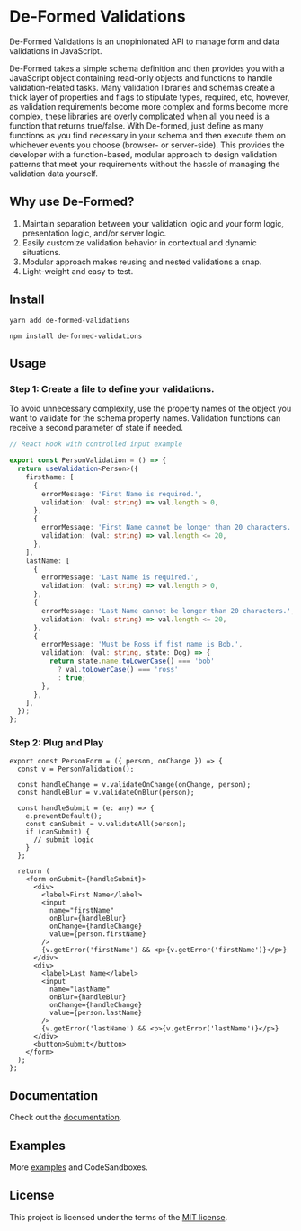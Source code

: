 # De-Formed Validations

De-Formed Validations is an unopinionated API to manage form and data validations in JavaScript.

De-Formed takes a simple schema definition and then provides you with a JavaScript object containing read-only objects and functions to handle validation-related tasks. Many validation libraries and schemas create a thick layer of properties and flags to stipulate types, required, etc, however, as validation requirements become more complex and forms become more complex, these libraries are overly complicated when all you need is a function that returns true/false.  With De-formed, just define as many functions as you find necessary in your schema and then execute them on whichever events you choose (browser- or server-side). This provides the developer with a function-based, modular approach to design validation patterns that meet your requirements without the hassle of managing the validation data yourself.

## Why use De-Formed?

1. Maintain separation between your validation logic and your form logic, presentation logic, and/or server logic.
2. Easily customize validation behavior in contextual and dynamic situations.
3. Modular approach makes reusing and nested validations a snap.
4. Light-weight and easy to test.

## Install
```
yarn add de-formed-validations
```
```
npm install de-formed-validations
```
## Usage

### Step 1: Create a file to define your validations.

To avoid unnecessary complexity, use the property names of the object you want to validate for the schema property names. Validation functions can receive a second parameter of state if needed.

```ts
// React Hook with controlled input example

export const PersonValidation = () => {
  return useValidation<Person>({
    firstName: [
      {
        errorMessage: 'First Name is required.',
        validation: (val: string) => val.length > 0,
      },
      {
        errorMessage: 'First Name cannot be longer than 20 characters.',
        validation: (val: string) => val.length <= 20,
      },
    ],
    lastName: [
      {
        errorMessage: 'Last Name is required.',
        validation: (val: string) => val.length > 0,
      },
      {
        errorMessage: 'Last Name cannot be longer than 20 characters.',
        validation: (val: string) => val.length <= 20,
      },
      {
        errorMessage: 'Must be Ross if fist name is Bob.',
        validation: (val: string, state: Dog) => {
          return state.name.toLowerCase() === 'bob'
            ? val.toLowerCase() === 'ross'
            : true;
        },
      },
    ],
  });
};
```

### Step 2: Plug and Play

```tsx
export const PersonForm = ({ person, onChange }) => {
  const v = PersonValidation();

  const handleChange = v.validateOnChange(onChange, person);
  const handleBlur = v.validateOnBlur(person);

  const handleSubmit = (e: any) => {
    e.preventDefault();
    const canSubmit = v.validateAll(person);
    if (canSubmit) {
      // submit logic
    }
  };

  return (
    <form onSubmit={handleSubmit}>
      <div>
        <label>First Name</label>
        <input
          name="firstName"
          onBlur={handleBlur}
          onChange={handleChange}
          value={person.firstName}
        />
        {v.getError('firstName') && <p>{v.getError('firstName')}</p>}
      </div>
      <div>
        <label>Last Name</label>
        <input
          name="lastName"
          onBlur={handleBlur}
          onChange={handleChange}
          value={person.lastName}
        />
        {v.getError('lastName') && <p>{v.getError('lastName')}</p>}
      </div>
      <button>Submit</button>
    </form>
  );
};
```

## Documentation

Check out the [documentation](https://github.com/prescottbreeden/de-formed-validations/wiki/Docs).

## Examples

More [examples](https://github.com/prescottbreeden/de-formed-validations/wiki/Examples) and CodeSandboxes.

## License

This project is licensed under the terms of the [MIT license](/LICENSE).
